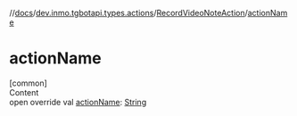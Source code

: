 //[docs](../../../index.md)/[dev.inmo.tgbotapi.types.actions](../index.md)/[RecordVideoNoteAction](index.md)/[actionName](action-name.md)



# actionName  
[common]  
Content  
open override val [actionName](action-name.md): [String](https://kotlinlang.org/api/latest/jvm/stdlib/kotlin/-string/index.html)  



